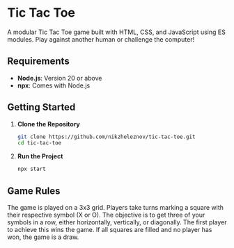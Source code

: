 # Tic Tac Toe

A modular Tic Tac Toe game built with HTML, CSS, and JavaScript using ES modules. Play against another human or challenge the computer!

## Requirements

- **Node.js**: Version 20 or above  
- **npx**: Comes with Node.js

## Getting Started

1. **Clone the Repository**

   ```bash
   git clone https://github.com/nikzheleznov/tic-tac-toe.git
   cd tic-tac-toe
   ```

2. **Run the Project**

   ```bash
   npx start
   ```

## Game Rules

The game is played on a 3x3 grid. Players take turns marking a square with their respective symbol (X or O). The objective is to get three of your symbols in a row, either horizontally, vertically, or diagonally. The first player to achieve this wins the game. If all squares are filled and no player has won, the game is a draw.
